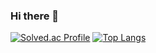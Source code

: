 ### Hi there 👋

<!--
**khu-kmj/khu-kmj** is a ✨ _special_ ✨ repository because its `README.md` (this file) appears on your GitHub profile.

Here are some ideas to get you started:

- 🔭 I’m currently working on ...
- 🌱 I’m currently learning ...
- 👯 I’m looking to collaborate on ...
- 🤔 I’m looking for help with ...
- 💬 Ask me about ...
- 📫 How to reach me: ...
- 😄 Pronouns: ...
- ⚡ Fun fact: ...
-->
[![Solved.ac Profile](http://mazassumnida.wtf/api/v2/generate_badge?boj=mjoo1106)](https://solved.ac/mjoo1106/)
[![Top Langs](https://github-readme-stats.vercel.app/api/top-langs/?username=USERID&layout=compact)](https://github.com/anuraghazra/github-readme-stats)
